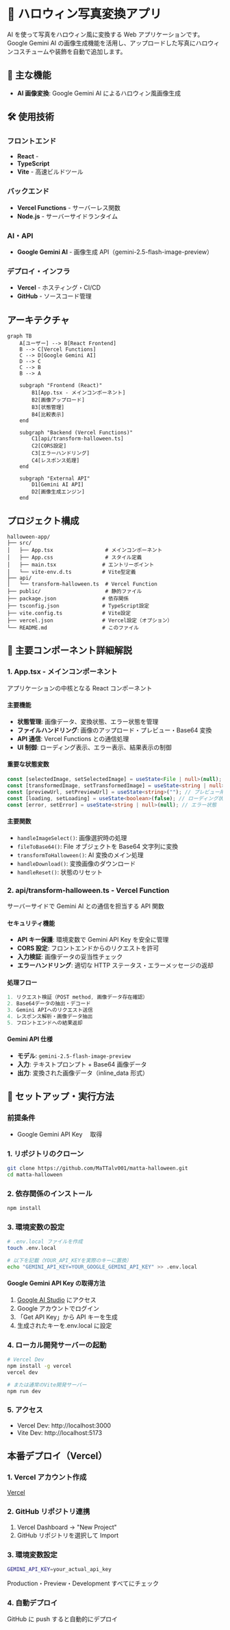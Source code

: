 # 🎃 ハロウィン写真変換アプリ

AI を使って写真をハロウィン風に変換する Web アプリケーションです。Google Gemini AI の画像生成機能を活用し、アップロードした写真にハロウィンコスチュームや装飾を自動で追加します。

## 🌟 主な機能

- **AI 画像変換**: Google Gemini AI によるハロウィン風画像生成

## 🛠 使用技術

### フロントエンド

- **React** -
- **TypeScript**
- **Vite** - 高速ビルドツール

### バックエンド

- **Vercel Functions** - サーバーレス関数
- **Node.js** - サーバーサイドランタイム

### AI・API

- **Google Gemini AI** - 画像生成 API（gemini-2.5-flash-image-preview）

### デプロイ・インフラ

- **Vercel** - ホスティング・CI/CD
- **GitHub** - ソースコード管理

## アーキテクチャ

```mermaid
graph TB
    A[ユーザー] --> B[React Frontend]
    B --> C[Vercel Functions]
    C --> D[Google Gemini AI]
    D --> C
    C --> B
    B --> A

    subgraph "Frontend (React)"
        B1[App.tsx - メインコンポーネント]
        B2[画像アップロード]
        B3[状態管理]
        B4[比較表示]
    end

    subgraph "Backend (Vercel Functions)"
        C1[api/transform-halloween.ts]
        C2[CORS設定]
        C3[エラーハンドリング]
        C4[レスポンス処理]
    end

    subgraph "External API"
        D1[Gemini AI API]
        D2[画像生成エンジン]
    end
```

## プロジェクト構成

```
halloween-app/
├── src/
│   ├── App.tsx                 # メインコンポーネント
│   ├── App.css                 # スタイル定義
│   ├── main.tsx               # エントリーポイント
│   └── vite-env.d.ts          # Vite型定義
├── api/
│   └── transform-halloween.ts  # Vercel Function
├── public/                     # 静的ファイル
├── package.json               # 依存関係
├── tsconfig.json              # TypeScript設定
├── vite.config.ts             # Vite設定
├── vercel.json                # Vercel設定（オプション）
└── README.md                  # このファイル
```

## 🧩 主要コンポーネント詳細解説

### 1. App.tsx - メインコンポーネント

アプリケーションの中核となる React コンポーネント

#### 主要機能

- **状態管理**: 画像データ、変換状態、エラー状態を管理
- **ファイルハンドリング**: 画像のアップロード・プレビュー・Base64 変換
- **API 通信**: Vercel Functions との通信処理
- **UI 制御**: ローディング表示、エラー表示、結果表示の制御

#### 重要な状態変数

```typescript
const [selectedImage, setSelectedImage] = useState<File | null>(null); // 選択された画像ファイル
const [transformedImage, setTransformedImage] = useState<string | null>(null); // 変換後画像（base64）
const [previewUrl, setPreviewUrl] = useState<string>(""); // プレビュー用URL
const [loading, setLoading] = useState<boolean>(false); // ローディング状態
const [error, setError] = useState<string | null>(null); // エラー状態
```

#### 主要関数

- `handleImageSelect()`: 画像選択時の処理
- `fileToBase64()`: File オブジェクトを Base64 文字列に変換
- `transformToHalloween()`: AI 変換のメイン処理
- `handleDownload()`: 変換画像のダウンロード
- `handleReset()`: 状態のリセット

### 2. api/transform-halloween.ts - Vercel Function

サーバーサイドで Gemini AI との通信を担当する API 関数

#### セキュリティ機能

- **API キー保護**: 環境変数で Gemini API Key を安全に管理
- **CORS 設定**: フロントエンドからのリクエストを許可
- **入力検証**: 画像データの妥当性チェック
- **エラーハンドリング**: 適切な HTTP ステータス・エラーメッセージの返却

#### 処理フロー

```typescript
1. リクエスト検証（POST method, 画像データ存在確認）
2. Base64データの抽出・デコード
3. Gemini APIへのリクエスト送信
4. レスポンス解析・画像データ抽出
5. フロントエンドへの結果返却
```

#### Gemini API 仕様

- **モデル**: `gemini-2.5-flash-image-preview`
- **入力**: テキストプロンプト + Base64 画像データ
- **出力**: 変換された画像データ（inline_data 形式）

## 🚀 セットアップ・実行方法

### 前提条件

- Google Gemini API Key 　取得

### 1. リポジトリのクローン

```bash
git clone https://github.com/MaTTalv001/matta-halloween.git
cd matta-halloween
```

### 2. 依存関係のインストール

```bash
npm install
```

### 3. 環境変数の設定

```bash
# .env.local ファイルを作成
touch .env.local

# 以下を記載（YOUR_API_KEYを実際のキーに置換）
echo "GEMINI_API_KEY=YOUR_GOOGLE_GEMINI_API_KEY" >> .env.local
```

#### Google Gemini API Key の取得方法

1. [Google AI Studio](https://aistudio.google.com/) にアクセス
2. Google アカウントでログイン
3. 「Get API Key」から API キーを生成
4. 生成されたキーを.env.local に設定

### 4. ローカル開発サーバーの起動

```bash
# Vercel Dev
npm install -g vercel
vercel dev

# または通常のVite開発サーバー
npm run dev
```

### 5. アクセス

- Vercel Dev: http://localhost:3000
- Vite Dev: http://localhost:5173

## 本番デプロイ（Vercel）

### 1. Vercel アカウント作成

[Vercel](https://vercel.com)

### 2. GitHub リポジトリ連携

1. Vercel Dashboard → "New Project"
2. GitHub リポジトリを選択して Import

### 3. 環境変数設定

```bash
GEMINI_API_KEY=your_actual_api_key
```

Production・Preview・Development すべてにチェック

### 4. 自動デプロイ

GitHub に push すると自動的にデプロイ

```

```
